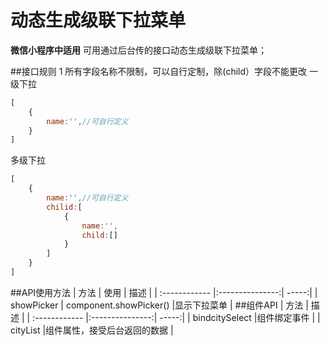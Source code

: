 # 动态生成级联下拉菜单

**微信小程序中适用**
可用通过后台传的接口动态生成级联下拉菜单；


##接口规则
1 所有字段名称不限制，可以自行定制，除(child）字段不能更改
一级下拉
```javascript
[
	{
		name:'',//可自行定义
	}
]
```
多级下拉
```javascript
[
	{
		name:'',//可自行定义
		chilid:[
			{
				name:'',
				child:[]
			}
		]
	}
]
```
##API使用方法
| 方法   | 使用 | 描述 |
| :------------ |:---------------:| -----:|
| showPicker    | component.showPicker() |显示下拉菜单 |
##组件API
| 方法    | 描述 |
| :------------ |:---------------:| -----:|
| bindcitySelect   |组件绑定事件 |
| cityList    |组件属性，接受后台返回的数据 |
